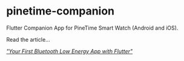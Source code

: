# pinetime-companion

Flutter Companion App for PineTime Smart Watch (Android and iOS).

Read the article...

[_"Your First Bluetooth Low Energy App with Flutter"_](https://lupyuen.github.io/pinetime-rust-mynewt/articles/flutter)
